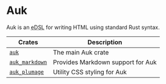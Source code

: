 # Auk

Auk is an <abbr title="embedded domain-specific language">eDSL</abbr> for writing HTML using standard Rust syntax.

| Crates                                  | Description                       |
| --------------------------------------- | --------------------------------- |
| [`auk`](./crates/auk)                   | The main Auk crate                |
| [`auk_markdown`](./crates/auk_markdown) | Provides Markdown support for Auk |
| [`auk_plumage`](./crates/auk_plumage)   | Utility CSS styling for Auk       |
